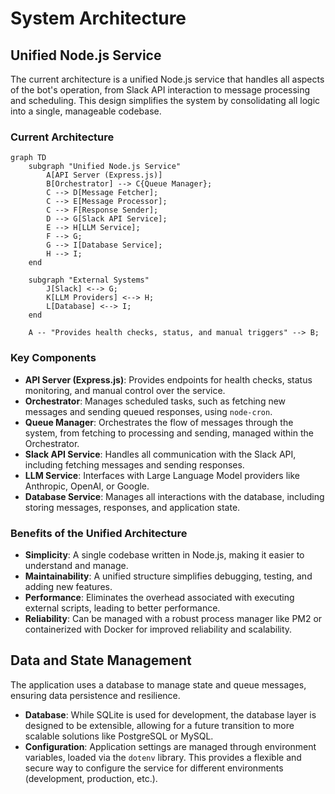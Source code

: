 # System Architecture

## Unified Node.js Service

The current architecture is a unified Node.js service that handles all aspects of the bot's operation, from Slack API interaction to message processing and scheduling. This design simplifies the system by consolidating all logic into a single, manageable codebase.

### Current Architecture

```mermaid
graph TD
    subgraph "Unified Node.js Service"
        A[API Server (Express.js)]
        B[Orchestrator] --> C{Queue Manager};
        C --> D[Message Fetcher];
        C --> E[Message Processor];
        C --> F[Response Sender];
        D --> G[Slack API Service];
        E --> H[LLM Service];
        F --> G;
        G --> I[Database Service];
        H --> I;
    end

    subgraph "External Systems"
        J[Slack] <--> G;
        K[LLM Providers] <--> H;
        L[Database] <--> I;
    end

    A -- "Provides health checks, status, and manual triggers" --> B;
```

### Key Components

*   **API Server (Express.js)**: Provides endpoints for health checks, status monitoring, and manual control over the service.
*   **Orchestrator**: Manages scheduled tasks, such as fetching new messages and sending queued responses, using `node-cron`.
*   **Queue Manager**: Orchestrates the flow of messages through the system, from fetching to processing and sending, managed within the Orchestrator.
*   **Slack API Service**: Handles all communication with the Slack API, including fetching messages and sending responses.
*   **LLM Service**: Interfaces with Large Language Model providers like Anthropic, OpenAI, or Google.
*   **Database Service**: Manages all interactions with the database, including storing messages, responses, and application state.

### Benefits of the Unified Architecture

*   **Simplicity**: A single codebase written in Node.js, making it easier to understand and manage.
*   **Maintainability**: A unified structure simplifies debugging, testing, and adding new features.
*   **Performance**: Eliminates the overhead associated with executing external scripts, leading to better performance.
*   **Reliability**: Can be managed with a robust process manager like PM2 or containerized with Docker for improved reliability and scalability.

## Data and State Management

The application uses a database to manage state and queue messages, ensuring data persistence and resilience.

*   **Database**: While SQLite is used for development, the database layer is designed to be extensible, allowing for a future transition to more scalable solutions like PostgreSQL or MySQL.
*   **Configuration**: Application settings are managed through environment variables, loaded via the `dotenv` library. This provides a flexible and secure way to configure the service for different environments (development, production, etc.).